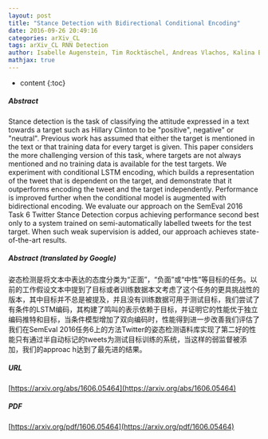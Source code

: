 ```yaml
---
layout: post
title: "Stance Detection with Bidirectional Conditional Encoding"
date: 2016-09-26 20:49:16
categories: arXiv_CL
tags: arXiv_CL RNN Detection
author: Isabelle Augenstein, Tim Rocktäschel, Andreas Vlachos, Kalina Bontcheva
mathjax: true
---
```


* content
{:toc}

##### Abstract
Stance detection is the task of classifying the attitude expressed in a text towards a target such as Hillary Clinton to be "positive", negative" or "neutral". Previous work has assumed that either the target is mentioned in the text or that training data for every target is given. This paper considers the more challenging version of this task, where targets are not always mentioned and no training data is available for the test targets. We experiment with conditional LSTM encoding, which builds a representation of the tweet that is dependent on the target, and demonstrate that it outperforms encoding the tweet and the target independently. Performance is improved further when the conditional model is augmented with bidirectional encoding. We evaluate our approach on the SemEval 2016 Task 6 Twitter Stance Detection corpus achieving performance second best only to a system trained on semi-automatically labelled tweets for the test target. When such weak supervision is added, our approach achieves state-of-the-art results.

##### Abstract (translated by Google)
姿态检测是将文本中表达的态度分类为“正面”，“负面”或“中性”等目标的任务。以前的工作假设文本中提到了目标或者训练数据本文考虑了这个任务的更具挑战性的版本，其中目标并不总是被提及，并且没有训练数据可用于测试目标，我们尝试了有条件的LSTM编码，其构建了鸣叫的表示依赖于目标，并证明它的性能优于独立编码推特和目标，当条件模型增加了双向编码时，性能得到进一步改善我们评估了我们在SemEval 2016任务6上的方法Twitter的姿态检测语料库实现了第二好的性能只有通过半自动标记的tweets为测试目标训练的系统，当这样的弱监督被添加，我们的approac h达到了最先进的结果。

##### URL
[https://arxiv.org/abs/1606.05464](https://arxiv.org/abs/1606.05464)

##### PDF
[https://arxiv.org/pdf/1606.05464](https://arxiv.org/pdf/1606.05464)

